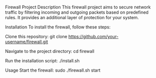 Firewall Project
Description
This firewall project aims to secure network traffic by filtering incoming and outgoing packets based on predefined rules. It provides an additional layer of protection for your system.

Installation
To install the firewall, follow these steps:

Clone this repository:
git clone https://github.com/your-username/firewall.git

Navigate to the project directory:
cd firewall

Run the installation script:
./install.sh

Usage
Start the firewall:
sudo ./firewall.sh start
